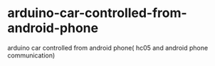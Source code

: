 # arduino-car-controlled-from-android-phone
arduino car controlled from android phone( hc05 and android phone communication)
